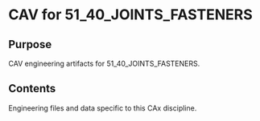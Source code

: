 # CAV for 51_40_JOINTS_FASTENERS

## Purpose
CAV engineering artifacts for 51_40_JOINTS_FASTENERS.

## Contents
Engineering files and data specific to this CAx discipline.
